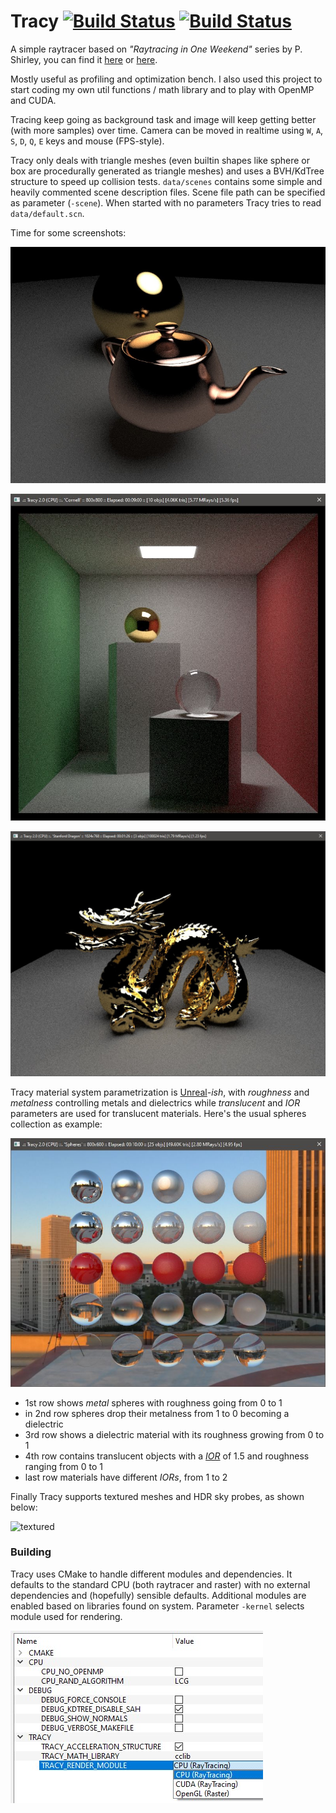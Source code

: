 # Tracy [![Build Status](https://travis-ci.org/carcass82/tracy.svg?branch=master)](https://travis-ci.org/carcass82/tracy) [![Build Status](https://ci.appveyor.com/api/projects/status/rqsg04bl5sxoeigd?svg=true)](https://ci.appveyor.com/project/carcass82/tracy)


A simple raytracer based on *"Raytracing in One Weekend"* series by P. Shirley, you can find it [here](https://www.amazon.com/dp/B01B5AODD8) or [here](https://raytracing.github.io/books/RayTracingInOneWeekend.html).

Mostly useful as profiling and optimization bench. I also used this project to start coding my own util functions / math library and to play with OpenMP and CUDA.

Tracing keep going as background task and image will keep getting better (with more samples) over time.
Camera can be moved in realtime using ``W``, ``A``, ``S``, ``D``, ``Q``, ``E`` keys and mouse (FPS-style).

Tracy only deals with triangle meshes (even builtin shapes like sphere or box are procedurally generated as triangle meshes) and uses a BVH/KdTree structure to speed up collision tests. ``data/scenes`` contains some simple and heavily commented scene description files. Scene file path can be specified as parameter (``-scene``). When started with no parameters Tracy tries to read ``data/default.scn``.

Time for some screenshots:

![teapot](doc/teapotscene.jpg)

![cornell](doc/cornell.jpg)

![dragon](doc/dragon.jpg)

Tracy material system parametrization is [Unreal](https://docs.unrealengine.com/en-US/RenderingAndGraphics/Materials/PhysicallyBased/index.html)*-ish*, with *roughness* and *metalness* controlling metals and dielectrics while *translucent* and *IOR* parameters are used for translucent materials. Here's the usual spheres collection as example:

![materials](doc/materials.jpg)

  - 1st row shows *metal* spheres with roughness going from 0 to 1
  - in 2nd row spheres drop their metalness from 1 to 0 becoming a dielectric
  - 3rd row shows a dielectric material with its roughness growing from 0 to 1
  - 4th row contains translucent objects with a [*IOR*](https://en.wikipedia.org/wiki/List_of_refractive_indices) of 1.5 and roughness ranging from 0 to 1
  - last row materials have different *IORs*, from 1 to 2

Finally Tracy supports textured meshes and HDR sky probes, as shown below:

![textured](doc/textured.gif)

### Building

Tracy uses CMake to handle different modules and dependencies. It defaults to the standard CPU (both raytracer and raster) with no external dependencies and (hopefully) sensible defaults. Additional modules are enabled based on libraries found on system. Parameter ``-kernel`` selects module used for rendering.

![cmake](doc/cmake.jpg)
